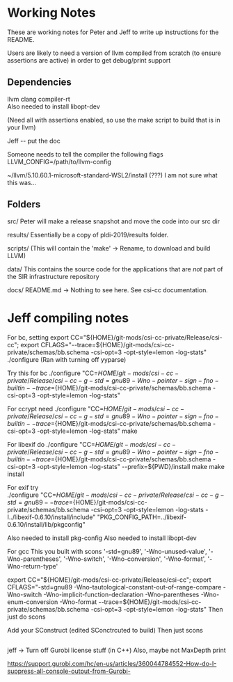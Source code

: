 # Working Notes

These are working notes for Peter and Jeff to write up instructions for the README.

Users are likely to need a version of llvm compiled from scratch (to ensure assertions are active) in order to get debug/print support

## Dependencies 

llvm
clang
compiler-rt   
Also needed to install libopt-dev 

(Need all with assertions enabled, so use the make script to build that is in your llvm)

Jeff -- put the doc

Someone needs to tell the compiler the following flags
LLVM_CONFIG=/path/to/llvm-config


~/llvm/5.10.60.1-microsoft-standard-WSL2/install
(???) I am not sure what this was...

## Folders 

src/
Peter will make a release snapshot and move the code into our src dir

results/
Essentially be a copy of pldi-2019/results folder.

scripts/
(This will contain the 'make' -> Rename, to download and build LLVM)

data/
This contains the source code for the applications that are *not* part of the SIR infrastructure repository

docs/
README.md  -> Nothing to see here.  See csi-cc documentation.


# Jeff compiling notes 

For bc, setting 
export CC="${HOME}/git-mods/csi-cc-private/Release/csi-cc";
export CFLAGS="--trace=${HOME}/git-mods/csi-cc-private/schemas/bb.schema -csi-opt=3 -opt-style=lemon -log-stats"
./configure
(Ran with turning off yyparse)

Try this for bc 
./configure "CC=${HOME}/git-mods/csi-cc-private/Release/csi-cc -g -std=gnu89 -Wno-pointer-sign -fno-builtin --trace=${HOME}/git-mods/csi-cc-private/schemas/bb.schema -csi-opt=3 -opt-style=lemon -log-stats" 


For ccrypt need
./configure "CC=${HOME}/git-mods/csi-cc-private/Release/csi-cc -g -std=gnu89 -Wno-pointer-sign -fno-builtin --trace=${HOME}/git-mods/csi-cc-private/schemas/bb.schema -csi-opt=3 -opt-style=lemon -log-stats" 
make


For libexif do 
./configure "CC=${HOME}/git-mods/csi-cc-private/Release/csi-cc -g -std=gnu89 -Wno-pointer-sign -fno-builtin --trace=${HOME}/git-mods/csi-cc-private/schemas/bb.schema -csi-opt=3 -opt-style=lemon -log-stats"  --prefix=${PWD}/install
make
make install



For exif try  
./configure "CC=${HOME}/git-mods/csi-cc-private/Release/csi-cc -g -std=gnu89 --trace=${HOME}/git-mods/csi-cc-private/schemas/bb.schema -csi-opt=3 -opt-style=lemon -log-stats -I../libexif-0.6.10/install/include" "PKG_CONFIG_PATH=../libexif-0.6.10/install/lib/pkgconfig"

Also needed to install pkg-config 
Also needed to install libopt-dev 


For gcc
This you built with scons 
'-std=gnu89', '-Wno-unused-value', '-Wno-parentheses',
                '-Wno-switch', '-Wno-conversion', '-Wno-format',
                '-Wno-return-type'

export CC="${HOME}/git-mods/csi-cc-private/Release/csi-cc";
export CFLAGS="-std=gnu89 -Wno-tautological-constant-out-of-range-compare -Wno-switch -Wno-implicit-function-declaration -Wno-parentheses -Wno-enum-conversion -Wno-format --trace=${HOME}/git-mods/csi-cc-private/schemas/bb.schema -csi-opt=3 -opt-style=lemon -log-stats"
Then just do scons 

Add your SConstruct (edited SConctrcuted to build)
Then just scons 


##  


jeff -> Turn off Gurobi license stuff (in C++)
Also, maybe not MaxDepth print 

https://support.gurobi.com/hc/en-us/articles/360044784552-How-do-I-suppress-all-console-output-from-Gurobi-